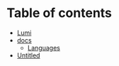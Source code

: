 # Table of contents

* [Lumi](README.md)
* [docs](docs/README.md)
  * [Languages](docs/langs.md)
* [Untitled](untitled.md)

